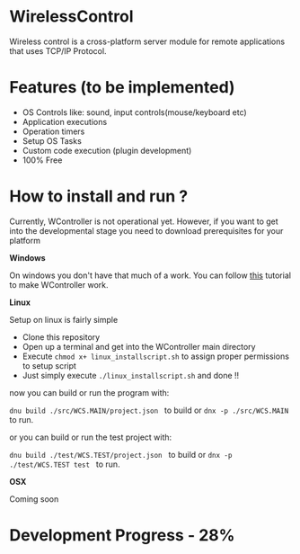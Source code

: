 # WirelessControl
Wireless control is a cross-platform server module for remote applications that uses TCP/IP Protocol.
# Features (to be implemented) 
* OS Controls like: sound, input controls(mouse/keyboard etc)
* Application executions
* Operation timers
* Setup OS Tasks
* Custom code execution (plugin development)
* 100% Free

# How to install and run ?

Currently, WController is not operational yet. However, if you want to get into the developmental stage you need to download prerequisites for your platform

**Windows**

On windows you don't have that much of a work. You can follow [this](https://blogs.msdn.microsoft.com/sujitdmello/2015/04/23/step-by-step-installation-instructions-for-getting-dnx-on-your-windows-machine/) tutorial to make WController work.

**Linux**

Setup on linux is fairly simple

* Clone this repository
* Open up a terminal and get into the WController main directory
* Execute ```chmod x+ linux_installscript.sh``` to assign proper permissions to setup script
* Just simply execute ```./linux_installscript.sh``` and done !!

now you can build or run the program with:

 ```dnu build ./src/WCS.MAIN/project.json ``` to build or  ```dnx -p ./src/WCS.MAIN ``` to run.
 
or you can build or run the test project with:

 ```dnu build ./test/WCS.TEST/project.json ``` to build or  ```dnx -p ./test/WCS.TEST test ``` to run.

**OSX**

Coming soon

# Development Progress - 28%
